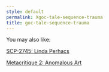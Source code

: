 ```yaml
---
style: default
permalink: Xgoc-tale-sequence-trauma
title: goc-tale-sequence-trauma
---
```

You may also like:

[SCP-2745: Linda Perhacs](http://scp-wiki.net/scp-2745)

[Metacritique 2: Anomalous Art](http://scp-wiki.net/metacritique-two)
